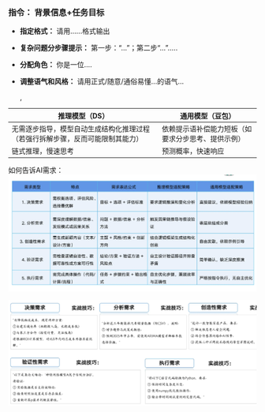 
### **指令：** 背景信息+任务目标

 - **指定格式：** 请用......格式输出
 - **复杂问题分步骤提示：** 第一步：“...”；第二步“...”.....
 - **分配角色：** 你是一位....
 - **调整语气和风格：** 请用正式/随意/通俗易懂...的语气...   
    
    ,
 
| 推理模型（DS） |通用模型（豆包） |
| --- | --- |
| 无需逐步指导，模型自动生成结构化推理过程（若强行拆解步骤，反而可能限制其能力） | 依赖提示语补偿能力短板（如要求分步思考、提供示例） |
| 链式推理，慢速思考 | 预测概率，快速响应 |

如何告诉AI需求：
![如何告诉AI需求](/imgs/2025-02-23/xppiSIjyhzZqj8sg.png)

![提示语示例](/imgs/2025-02-23/1Tilq5bWyVkF0D80.png)
<!--stackedit_data:
eyJoaXN0b3J5IjpbLTE1NDM3MTg0NzgsMTE4NDUzMTgwNSw0Nj
E3ODgzOTldfQ==
-->